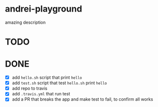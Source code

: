 # andrei-playground
amazing description

# TODO


# DONE
- [x] add `hello.sh` script that print `hello`
- [x] add `test.sh` script that test `hello.sh` print `hello`
- [x] add repo to travis
- [x] add `.travis.yml` that run test
- [x] add a PR that breaks the app and make test to fail, to confirm all works
